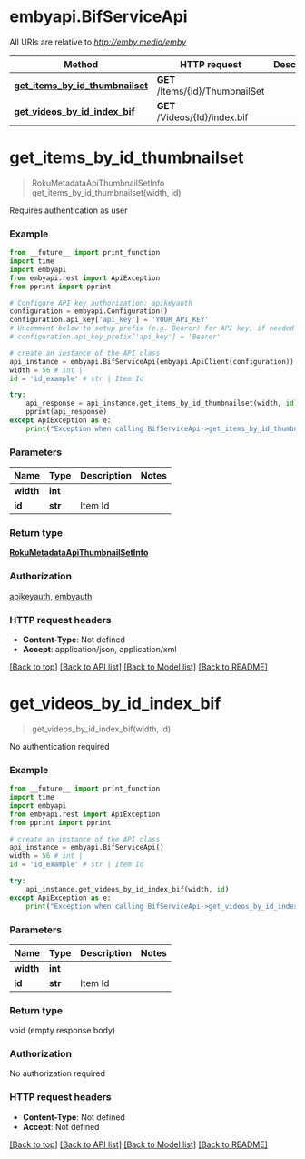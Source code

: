 # embyapi.BifServiceApi

All URIs are relative to *http://emby.media/emby*

Method | HTTP request | Description
------------- | ------------- | -------------
[**get_items_by_id_thumbnailset**](BifServiceApi.md#get_items_by_id_thumbnailset) | **GET** /Items/{Id}/ThumbnailSet | 
[**get_videos_by_id_index_bif**](BifServiceApi.md#get_videos_by_id_index_bif) | **GET** /Videos/{Id}/index.bif | 

# **get_items_by_id_thumbnailset**
> RokuMetadataApiThumbnailSetInfo get_items_by_id_thumbnailset(width, id)



Requires authentication as user

### Example
```python
from __future__ import print_function
import time
import embyapi
from embyapi.rest import ApiException
from pprint import pprint

# Configure API key authorization: apikeyauth
configuration = embyapi.Configuration()
configuration.api_key['api_key'] = 'YOUR_API_KEY'
# Uncomment below to setup prefix (e.g. Bearer) for API key, if needed
# configuration.api_key_prefix['api_key'] = 'Bearer'

# create an instance of the API class
api_instance = embyapi.BifServiceApi(embyapi.ApiClient(configuration))
width = 56 # int | 
id = 'id_example' # str | Item Id

try:
    api_response = api_instance.get_items_by_id_thumbnailset(width, id)
    pprint(api_response)
except ApiException as e:
    print("Exception when calling BifServiceApi->get_items_by_id_thumbnailset: %s\n" % e)
```

### Parameters

Name | Type | Description  | Notes
------------- | ------------- | ------------- | -------------
 **width** | **int**|  | 
 **id** | **str**| Item Id | 

### Return type

[**RokuMetadataApiThumbnailSetInfo**](RokuMetadataApiThumbnailSetInfo.md)

### Authorization

[apikeyauth](../README.md#apikeyauth), [embyauth](../README.md#embyauth)

### HTTP request headers

 - **Content-Type**: Not defined
 - **Accept**: application/json, application/xml

[[Back to top]](#) [[Back to API list]](../README.md#documentation-for-api-endpoints) [[Back to Model list]](../README.md#documentation-for-models) [[Back to README]](../README.md)

# **get_videos_by_id_index_bif**
> get_videos_by_id_index_bif(width, id)



No authentication required

### Example
```python
from __future__ import print_function
import time
import embyapi
from embyapi.rest import ApiException
from pprint import pprint

# create an instance of the API class
api_instance = embyapi.BifServiceApi()
width = 56 # int | 
id = 'id_example' # str | Item Id

try:
    api_instance.get_videos_by_id_index_bif(width, id)
except ApiException as e:
    print("Exception when calling BifServiceApi->get_videos_by_id_index_bif: %s\n" % e)
```

### Parameters

Name | Type | Description  | Notes
------------- | ------------- | ------------- | -------------
 **width** | **int**|  | 
 **id** | **str**| Item Id | 

### Return type

void (empty response body)

### Authorization

No authorization required

### HTTP request headers

 - **Content-Type**: Not defined
 - **Accept**: Not defined

[[Back to top]](#) [[Back to API list]](../README.md#documentation-for-api-endpoints) [[Back to Model list]](../README.md#documentation-for-models) [[Back to README]](../README.md)

